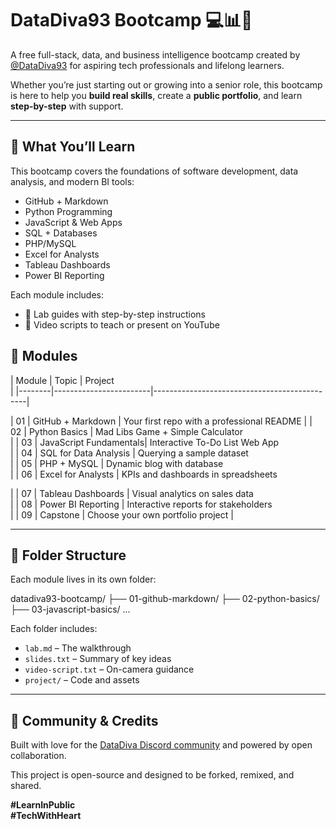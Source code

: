 # DataDiva93 Bootcamp 💻📊💜

A free full-stack, data, and business intelligence bootcamp created by 
[@DataDiva93](https://twitter.com/DataDiva93) for aspiring tech 
professionals and lifelong learners.

Whether you’re just starting out or growing into a senior role, this 
bootcamp is here to help you **build real skills**, create a **public 
portfolio**, and learn **step-by-step** with support.

---

## 🧠 What You’ll Learn

This bootcamp covers the foundations of software development, data 
analysis, and modern BI tools:

- GitHub + Markdown
- Python Programming
- JavaScript & Web Apps
- SQL + Databases
- PHP/MySQL
- Excel for Analysts
- Tableau Dashboards
- Power BI Reporting

Each module includes:

- 📄 Lab guides with step-by-step instructions  
- 🎥 Video scripts to teach or present on YouTube  

## 🚀 Modules


| Module | Topic                  | Project                                      
|
|--------|------------------------|----------------------------------------------|

| 01     | GitHub + Markdown      | Your first repo with a professional 
README   |
| 02     | Python Basics          | Mad Libs Game + Simple Calculator            
|
| 03     | JavaScript Fundamentals| Interactive To-Do List Web App               
|
| 04     | SQL for Data Analysis  | Querying a sample dataset                    
|
| 05     | PHP + MySQL            | Dynamic blog with database                   
|
| 06     | Excel for Analysts     | KPIs and dashboards in spreadsheets          

|
| 07     | Tableau Dashboards     | Visual analytics on sales data               
|
| 08     | Power BI Reporting     | Interactive reports for stakeholders         
|
| 09     | Capstone               | Choose your own portfolio project            |

---

## 📁 Folder Structure

Each module lives in its own folder:

datadiva93-bootcamp/ ├── 01-github-markdown/ ├── 02-python-basics/ 
├── 03-javascript-basics/ ...


Each folder includes:

- `lab.md` – The walkthrough  
- `slides.txt` – Summary of key ideas  
- `video-script.txt` – On-camera guidance  
- `project/` – Code and assets  

---

## 💜 Community & Credits

Built with love for the [DataDiva Discord 
community](https://twitter.com/DataDiva93) and powered by open 
collaboration.

This project is open-source and designed to be forked, remixed, and shared.

**#LearnInPublic**  
**#TechWithHeart**


